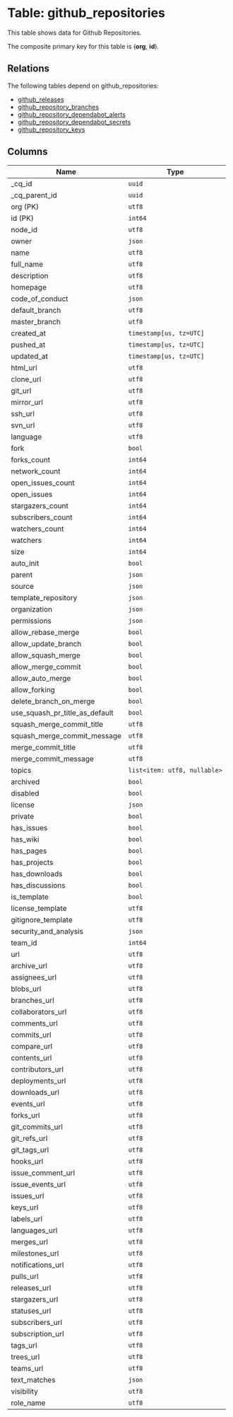 # Table: github_repositories

This table shows data for Github Repositories.

The composite primary key for this table is (**org**, **id**).

## Relations

The following tables depend on github_repositories:
  - [github_releases](github_releases)
  - [github_repository_branches](github_repository_branches)
  - [github_repository_dependabot_alerts](github_repository_dependabot_alerts)
  - [github_repository_dependabot_secrets](github_repository_dependabot_secrets)
  - [github_repository_keys](github_repository_keys)

## Columns

| Name          | Type          |
| ------------- | ------------- |
|_cq_id|`uuid`|
|_cq_parent_id|`uuid`|
|org (PK)|`utf8`|
|id (PK)|`int64`|
|node_id|`utf8`|
|owner|`json`|
|name|`utf8`|
|full_name|`utf8`|
|description|`utf8`|
|homepage|`utf8`|
|code_of_conduct|`json`|
|default_branch|`utf8`|
|master_branch|`utf8`|
|created_at|`timestamp[us, tz=UTC]`|
|pushed_at|`timestamp[us, tz=UTC]`|
|updated_at|`timestamp[us, tz=UTC]`|
|html_url|`utf8`|
|clone_url|`utf8`|
|git_url|`utf8`|
|mirror_url|`utf8`|
|ssh_url|`utf8`|
|svn_url|`utf8`|
|language|`utf8`|
|fork|`bool`|
|forks_count|`int64`|
|network_count|`int64`|
|open_issues_count|`int64`|
|open_issues|`int64`|
|stargazers_count|`int64`|
|subscribers_count|`int64`|
|watchers_count|`int64`|
|watchers|`int64`|
|size|`int64`|
|auto_init|`bool`|
|parent|`json`|
|source|`json`|
|template_repository|`json`|
|organization|`json`|
|permissions|`json`|
|allow_rebase_merge|`bool`|
|allow_update_branch|`bool`|
|allow_squash_merge|`bool`|
|allow_merge_commit|`bool`|
|allow_auto_merge|`bool`|
|allow_forking|`bool`|
|delete_branch_on_merge|`bool`|
|use_squash_pr_title_as_default|`bool`|
|squash_merge_commit_title|`utf8`|
|squash_merge_commit_message|`utf8`|
|merge_commit_title|`utf8`|
|merge_commit_message|`utf8`|
|topics|`list<item: utf8, nullable>`|
|archived|`bool`|
|disabled|`bool`|
|license|`json`|
|private|`bool`|
|has_issues|`bool`|
|has_wiki|`bool`|
|has_pages|`bool`|
|has_projects|`bool`|
|has_downloads|`bool`|
|has_discussions|`bool`|
|is_template|`bool`|
|license_template|`utf8`|
|gitignore_template|`utf8`|
|security_and_analysis|`json`|
|team_id|`int64`|
|url|`utf8`|
|archive_url|`utf8`|
|assignees_url|`utf8`|
|blobs_url|`utf8`|
|branches_url|`utf8`|
|collaborators_url|`utf8`|
|comments_url|`utf8`|
|commits_url|`utf8`|
|compare_url|`utf8`|
|contents_url|`utf8`|
|contributors_url|`utf8`|
|deployments_url|`utf8`|
|downloads_url|`utf8`|
|events_url|`utf8`|
|forks_url|`utf8`|
|git_commits_url|`utf8`|
|git_refs_url|`utf8`|
|git_tags_url|`utf8`|
|hooks_url|`utf8`|
|issue_comment_url|`utf8`|
|issue_events_url|`utf8`|
|issues_url|`utf8`|
|keys_url|`utf8`|
|labels_url|`utf8`|
|languages_url|`utf8`|
|merges_url|`utf8`|
|milestones_url|`utf8`|
|notifications_url|`utf8`|
|pulls_url|`utf8`|
|releases_url|`utf8`|
|stargazers_url|`utf8`|
|statuses_url|`utf8`|
|subscribers_url|`utf8`|
|subscription_url|`utf8`|
|tags_url|`utf8`|
|trees_url|`utf8`|
|teams_url|`utf8`|
|text_matches|`json`|
|visibility|`utf8`|
|role_name|`utf8`|